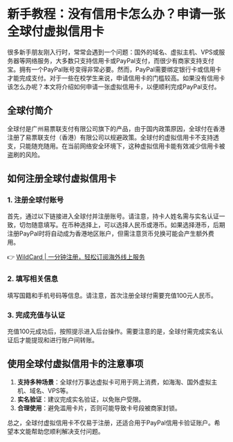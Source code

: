 # 新手教程：没有信用卡怎么办？申请一张全球付虚拟信用卡

很多新手朋友刚入行时，常常会遇到一个问题：国外的域名、虚拟主机、VPS或服务器等网络服务，大多数只支持信用卡或PayPal支付，而很少有商家支持支付宝。拥有一个PayPal账号变得非常必要。然而，PayPal需要绑定银行卡或信用卡才能完成支付。对于一些在校学生来说，申请信用卡的门槛较高。如果没有信用卡该怎么办呢？本文将介绍如何申请一张虚拟信用卡，以便顺利完成PayPal支付。

## 全球付简介

全球付是广州易票联支付有限公司旗下的产品，由于国内政策原因，全球付在香港注册了易票联支付（香港）有限公司以规避政策。全球付的虚拟信用卡不支持透支，只能随充随用。在当前网络安全环境下，这种虚拟信用卡能有效减少信用卡被盗刷的风险。

## 如何注册全球付虚拟信用卡

### 1. 注册全球付账号

首先，通过以下链接进入全球付并注册账号。请注意，持卡人姓名需与实名认证一致，切勿随意填写。在币种选择上，可以选择人民币或港币。如果选择港币，后期注册PayPal时将自动成为香港地区账户，但需注意货币兑换可能会产生额外费用。

👉 [WildCard | 一分钟注册，轻松订阅海外线上服务](https://bbtdd.com/WildCard)

### 2. 填写相关信息

填写国籍和手机号码等信息。请注意，首次注册全球付需要充值100元人民币。

### 3. 完成充值与认证

充值100元成功后，按照提示进入后台操作。需要注意的是，全球付需完成实名认证后才能提现和进行账户间转账。

## 使用全球付虚拟信用卡的注意事项

1. **支持多种场景**：全球付万事达虚拟卡可用于网上消费，如海淘、国外虚拟主机、域名、VPS等。
2. **实名验证**：建议完成实名验证，以免账户受限。
3. **合理使用**：避免滥用卡片，否则可能导致卡号段被商家封锁。

总之，全球付虚拟信用卡不仅易于注册，还适合用于PayPal信用卡验证账户。希望本文能帮助您顺利解决支付问题。